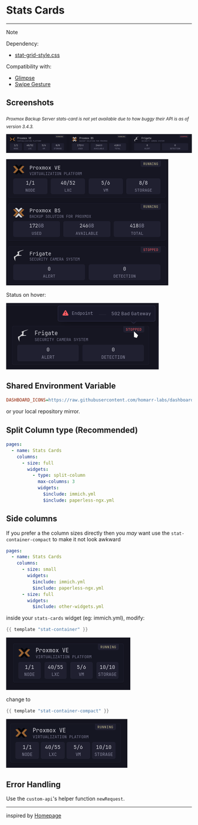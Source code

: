 # Stats Cards
---
> [!NOTE]
>
> Dependency:
> - [stat-grid-style.css](/styles/stat-grid-style.css)
>
> Compatibility with:
> - [Glimpse](https://github.com/ralphocdol/glance-micro-scripts/blob/main/glimpse/README.md)
> - [Swipe Gesture](https://github.com/ralphocdol/glance-micro-scripts/blob/main/swipe-left-and-right/README.md)

## Screenshots
*<sub>Proxmox Backup Server stats-card is not yet available due to how buggy their API is as of version 3.4.3.</sub>*

![desktop](preview1.png)


![mobile](preview2.png)

Status on hover:

![subtitled](preview3.png)

## Shared Environment Variable
```ini
DASHBOARD_ICONS=https://raw.githubusercontent.com/homarr-labs/dashboard-icons/refs/heads/main
```
or your local repository mirror.

## Split Column type (Recommended)
```yml
pages:
  - name: Stats Cards
    columns:
      - size: full
        widgets:
          - type: split-column
            max-columns: 3
            widgets:
              $include: immich.yml
              $include: paperless-ngx.yml
```

## Side columns
If you prefer a the column sizes directly then you *may* want use the `stat-container-compact` to make it not look awkward
```yml
pages:
  - name: Stats Cards
    columns:
      - size: small
        widgets:
          $include: immich.yml
          $include: paperless-ngx.yml
      - size: full
        widgets:
          $include: other-widgets.yml
```
inside your `stats-cards` widget (eg: immich.yml), modify:
```go
{{ template "stat-container" }}
```
![default](preview4.png)

change to

```go
{{ template "stat-container-compact" }}
```
![compact](preview5.png)

## Error Handling
Use the `custom-api`'s helper function `newRequest`.

---

inspired by [Homepage](https://gethomepage.dev/)
